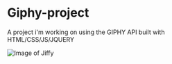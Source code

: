 # Giphy-project
A project i'm working on using the GIPHY API built with HTML/CSS/JS/JQUERY

![Image of Jiffy](C:/Users/Amrit/Desktop/Misc/jiffy.png)
